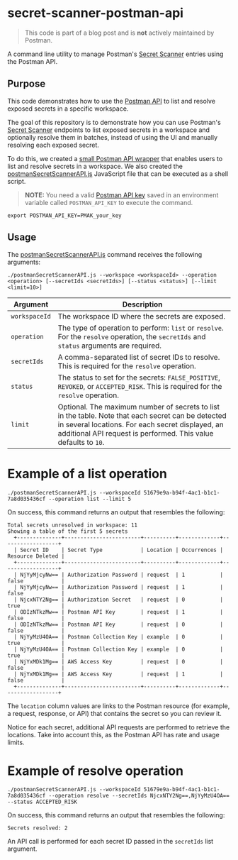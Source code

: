 # secret-scanner-postman-api

> This code is part of a blog post and is **not** actively maintained by Postman.

A command line utility to manage Postman's [Secret Scanner](https://learning.postman.com/docs/administration/managing-your-team/secret-scanner) entries using the Postman API.

## Purpose

This code demonstrates how to use the [Postman API](https://www.postman.com/postman/workspace/postman-public-workspace/collection/12959542-c8142d51-e97c-46b6-bd77-52bb66712c9a) to list and resolve exposed secrets in a specific workspace.

The goal of this repository is to demonstrate how you can use Postman's [Secret Scanner](https://www.postman.com/postman/workspace/postman-public-workspace/folder/12959542-129b53d2-77f7-4593-89d5-a5a600e9d80f) endpoints to list exposed secrets in a workspace and optionally resolve them in batches, instead of using the UI and manually resolving each exposed secret.

To do this, we created a [small Postman API wrapper](api/apiClient.js) that enables users to list and resolve secrets in a workspace. We also created the [postmanSecretScannerAPI.js](postmanSecretScannerAPI.js) JavaScript file that can be executed as a shell script.

> **NOTE:** You need a valid [Postman API key](https://learning.postman.com/docs/developer/postman-api/authentication/) saved in an environment variable called `POSTMAN_API_KEY` to execute the command.

```shell
export POSTMAN_API_KEY=PMAK_your_key
```

## Usage

The [postmanSecretScannerAPI.js](postmanSecretScannerAPI.js) command receives the following arguments:

```shell
./postmanSecretScannerAPI.js --workspace <workspaceId> --operation <operation> [--secretIds <secretIds>] [--status <status>] [--limit <limit=10>]
```

| Argument | Description |
| -------- | ----------- |
| `workspaceId` | The workspace ID where the secrets are exposed. |
| `operation`   | The type of operation to perform: `list` or `resolve`. For the `resolve` operation, the `secretIds` and `status` arguments are required. |
| `secretIds`   | A comma-separated list of secret IDs to resolve. This is required for the `resolve` operation. |
| `status`      | The status to set for the secrets: `FALSE_POSITIVE`, `REVOKED`, or `ACCEPTED_RISK`. This is required for the `resolve` operation. |
| `limit`       | Optional. The maximum number of secrets to list in the table. Note that each secret can be detected in several locations. For each secret displayed, an additional API request is performed. This value defaults to `10`. |

# Example of a list operation

```shell
./postmanSecretScannerAPI.js --workspaceId 51679e9a-b94f-4ac1-b1c1-7a8d035436cf --operation list --limit 5
```

On success, this command returns an output that resembles the following:

```shell
Total secrets unresolved in workspace: 11
Showing a table of the first 5 secrets
  +--------------+------------------------+----------+-------------+------------------+
  | Secret ID    | Secret Type            | Location | Occurrences | Resource Deleted |
  +--------------+------------------------+----------+-------------+------------------+
  | NjYyMjcyNw== | Authorization Password | request  | 1           | false            |
  | NjYyMjcyNw== | Authorization Password | request  | 1           | false            |
  | NjcxNTY2Ng== | Authorization Secret   | request  | 0           | true             |
  | ODIzNTkzMw== | Postman API Key        | request  | 1           | false            |
  | ODIzNTkzMw== | Postman API Key        | request  | 0           | false            |
  | NjYyMzU4OA== | Postman Collection Key | example  | 0           | true             |
  | NjYyMzU4OA== | Postman Collection Key | example  | 0           | true             |
  | NjYxMDk1Mg== | AWS Access Key         | request  | 0           | false            |
  | NjYxMDk1Mg== | AWS Access Key         | request  | 1           | false            |
  +--------------+------------------------+----------+-------------+------------------+
```

The `location` column values are links to the Postman resource (for example, a request, response, or API) that contains the secret so you can review it.

Notice for each secret, additional API requests are performed to retrieve the locations. Take into account this, as the Postman API has rate and usage limits.

# Example of resolve operation

```shell
./postmanSecretScannerAPI.js --workspaceId 51679e9a-b94f-4ac1-b1c1-7a8d035436cf --operation resolve --secretIds NjcxNTY2Ng==,NjYyMzU4OA== --status ACCEPTED_RISK
```

On success, this command returns an output that resembles the following:

```shell
Secrets resolved: 2
```

An API call is performed for each secret ID passed in the `secretIds` list argument.
